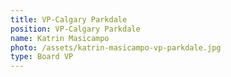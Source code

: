 ```yaml
---
title: VP-Calgary Parkdale
position: VP-Calgary Parkdale
name: Katrin Masicampo
photo: /assets/katrin-masicampo-vp-parkdale.jpg
type: Board VP
---
```


